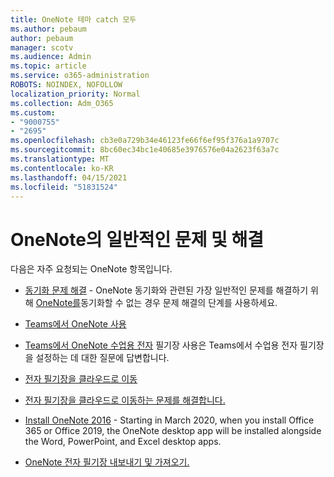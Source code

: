 ```yaml
---
title: OneNote 테마 catch 모두
ms.author: pebaum
author: pebaum
manager: scotv
ms.audience: Admin
ms.topic: article
ms.service: o365-administration
ROBOTS: NOINDEX, NOFOLLOW
localization_priority: Normal
ms.collection: Adm_O365
ms.custom:
- "9000755"
- "2695"
ms.openlocfilehash: cb3e0a729b34e46123fe66f6ef95f376a1a9707c
ms.sourcegitcommit: 8bc60ec34bc1e40685e3976576e04a2623f63a7c
ms.translationtype: MT
ms.contentlocale: ko-KR
ms.lasthandoff: 04/15/2021
ms.locfileid: "51831524"
---
```

# <a name="common-issues-and-resolutions-with-onenote"></a>OneNote의 일반적인 문제 및 해결

다음은 자주 요청되는 OneNote 항목입니다.

- [동기화 문제 해결](https://support.office.com/article/299495ef-66d1-448f-90c1-b785a6968d45) - OneNote 동기화와 관련된 가장 일반적인 문제를 해결하기 위해 [OneNote를](https://support.office.com/article/Fix-issues-when-you-can-t-sync-OneNote-299495ef-66d1-448f-90c1-b785a6968d45)동기화할 수 없는 경우 문제 해결의 단계를 사용하세요.

- [Teams에서 OneNote 사용](https://support.microsoft.com/office/0ec78cc3-ba3b-4279-a88e-aa40af9865c2) 

- [Teams에서 OneNote 수업용 전자](https://support.office.com/article/bd77f11f-27cd-4d41-bfbd-2b11799f1440) 필기장 사용은 Teams에서 수업용 전자 필기장을 설정하는 데 대한 질문에 답변합니다.

- [전자 필기장을 클라우드로 이동](https://support.office.com/article/d5c28b91-7b9c-45be-8f0c-529bdbba019a)

- [전자 필기장을 클라우드로 이동하는 문제를 해결합니다.](https://support.office.com/article/70528107-11dc-4f3f-b695-b150059dfd78)

- [Install OneNote 2016](https://support.office.com/article/c08068d8-b517-4464-9ff2-132cb9c45c08) - Starting in March 2020, when you install Office 365 or Office 2019, the OneNote desktop app will be installed alongside the Word, PowerPoint, and Excel desktop apps.

- [OneNote 전자 필기장 내보내기 및 가져오기.](https://support.office.com/article/a4b60da5-8f33-464e-b1ba-b95ce540f309)
